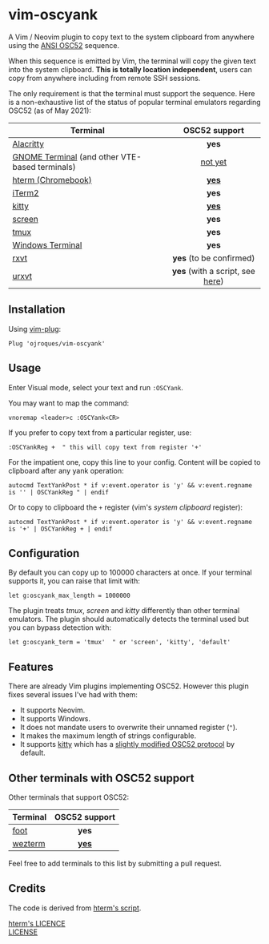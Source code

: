 # vim-oscyank

A Vim / Neovim plugin to copy text to the system clipboard from anywhere using
the [ANSI OSC52](https://invisible-island.net/xterm/ctlseqs/ctlseqs.html#h3-Operating-System-Commands)
sequence.

When this sequence is emitted by Vim, the terminal will copy the given text into
the system clipboard. **This is totally location independent**, users can copy
from anywhere including from remote SSH sessions.

The only requirement is that the terminal must support the sequence. Here is a
non-exhaustive list of the status of popular terminal emulators regarding OSC52
(as of May 2021):

| Terminal | OSC52 support |
|----------|:-------------:|
| [Alacritty](https://github.com/alacritty/alacritty) | **yes** |
| [GNOME Terminal](https://github.com/GNOME/gnome-terminal) (and other VTE-based terminals) | [not yet](https://bugzilla.gnome.org/show_bug.cgi?id=795774) |
| [hterm (Chromebook)](https://chromium.googlesource.com/apps/libapps/+/master/README.md) | [**yes**](https://chromium.googlesource.com/apps/libapps/+/master/nassh/doc/FAQ.md#Is-OSC-52-aka-clipboard-operations_supported) |
| [iTerm2](https://iterm2.com/) | **yes** |
| [kitty](https://github.com/kovidgoyal/kitty) | [**yes**](https://sw.kovidgoyal.net/kitty/protocol-extensions.html#pasting-to-clipboard) |
| [screen](https://www.gnu.org/software/screen/) | **yes** |
| [tmux](https://github.com/tmux/tmux) | **yes** |
| [Windows Terminal](https://github.com/microsoft/terminal) | **yes** |
| [rxvt](http://rxvt.sourceforge.net/) | **yes** (to be confirmed) |
| [urxvt](http://software.schmorp.de/pkg/rxvt-unicode.html) | **yes** (with a script, see [here](https://github.com/ojroques/vim-oscyank/issues/4)) |

## Installation
Using [vim-plug](https://github.com/junegunn/vim-plug):
```vim
Plug 'ojroques/vim-oscyank'
```

## Usage
Enter Visual mode, select your text and run `:OSCYank`.

You may want to map the command:
```vim
vnoremap <leader>c :OSCYank<CR>
```

If you prefer to copy text from a particular register, use:
```vim
:OSCYankReg +  " this will copy text from register '+'
```

For the impatient one, copy this line to your config. Content will be copied to
clipboard after any yank operation:
```vim
autocmd TextYankPost * if v:event.operator is 'y' && v:event.regname is '' | OSCYankReg " | endif
```

Or to copy to clipboard the `+` register (vim's *system clipboard* register):
```vim
autocmd TextYankPost * if v:event.operator is 'y' && v:event.regname is '+' | OSCYankReg + | endif
```

## Configuration
By default you can copy up to 100000 characters at once. If your terminal
supports it, you can raise that limit with:
```vim
let g:oscyank_max_length = 1000000
```

The plugin treats *tmux*, *screen* and *kitty* differently than other terminal
emulators. The plugin should automatically detects the terminal used but you can
bypass detection with:
```vim
let g:oscyank_term = 'tmux'  " or 'screen', 'kitty', 'default'
```

## Features
There are already Vim plugins implementing OSC52. However this plugin fixes
several issues I've had with them:
* It supports Neovim.
* It supports Windows.
* It does not mandate users to overwrite their unnamed register (`"`).
* It makes the maximum length of strings configurable.
* It supports [kitty](https://github.com/kovidgoyal/kitty) which has a
  [slightly modified OSC52 protocol](https://sw.kovidgoyal.net/kitty/protocol-extensions.html#pasting-to-clipboard)
  by default.

## Other terminals with OSC52 support
Other terminals that support OSC52:

| Terminal | OSC52 support |
|----------|:-------------:|
| [foot](https://codeberg.org/dnkl/foot) | **yes** |
| [wezterm](https://github.com/wez/wezterm) | [**yes**](https://wezfurlong.org/wezterm/escape-sequences.html#operating-system-command-sequences) |

Feel free to add terminals to this list by submitting a pull request.

## Credits
The code is derived from
[hterm's script](https://github.com/chromium/hterm/blob/master/etc/osc52.vim).

[hterm's LICENCE](https://github.com/chromium/hterm/blob/master/LICENSE)<br/>
[LICENSE](LICENSE)
